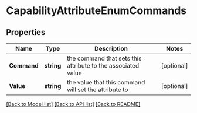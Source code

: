 # CapabilityAttributeEnumCommands

## Properties

Name | Type | Description | Notes
------------ | ------------- | ------------- | -------------
**Command** | **string** | the command that sets this attribute to the associated value | [optional] 
**Value** | **string** | the value that this command will set the attribute to | [optional] 

[[Back to Model list]](../README.md#documentation-for-models) [[Back to API list]](../README.md#documentation-for-api-endpoints) [[Back to README]](../README.md)


